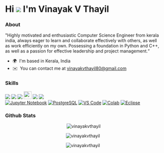 Hi ![](https://user-images.githubusercontent.com/18350557/176309783-0785949b-9127-417c-8b55-ab5a4333674e.gif) I'm Vinayak V Thayil
========================================================================================================================================

### About

"Highly motivated and enthusiastic Computer Science Engineer from kerala india, always eager to learn and collaborate effectively with others, as well as work efficiently on 
 my own. Possessing a foundation in Python and C++, as well as a passion for effective leadership and project management.“

* 🌍  I'm based in Kerala, India
* ✉️  You can contact me at vinayakvthayil80@gmail.com

### Skills

<img src="https://img.shields.io/badge/Python-3776AB?style=for-the-badge&logo=python&logoColor=white"/> <img src="https://img.shields.io/badge/C%2B%2B-00599C?style=for-the-badge&logo=c%2B%2B&logoColor=white"/> <img src="https://img.shields.io/badge/Java-ED8B00?style=for-the-badge&logo=java&logoColor=white"/> <img src="https://camo.githubusercontent.com/c8d13e1c596a6726b1da8475a9299fac133f95ef009083b48be01f975a44987e/68747470733a2f2f696d672e736869656c64732e696f2f62616467652f2d48544d4c2d3035313232413f7374796c653d666c6174266c6f676f3d48544d4c35" height="25"/> <img src="https://img.shields.io/badge/css-1572B6.svg?style=for-the-badge&logo=css3&logoColor=white"/> <img src="https://img.shields.io/badge/JavaScript-F7DF1E?style=flat-square&logo=javascript&logoColor=black"/> <br>
[![Jupyter Notebook](https://img.shields.io/badge/Jupyter-Notebook-orange?logo=jupyter)](https://jupyter.org/) [![PostgreSQL](https://img.shields.io/badge/PostgreSQL-blue?logo=postgresql)](https://www.postgresql.org/) [![VS Code](https://img.shields.io/badge/VS%20Code-blue?logo=visual-studio-code)](https://code.visualstudio.com/) [![Colab](https://img.shields.io/badge/Colab-yellow?logo=google-colab)](https://colab.research.google.com/) [![Eclipse](https://img.shields.io/badge/Eclipse-purple?logo=eclipse)](https://www.eclipse.org/)

### Github Stats

<p align="center"> &nbsp;<img src="https://github-readme-stats.vercel.app/api?username=vinayakvthayil&show_icons=true&locale=en&theme=blue-green" alt="vinayakvthayil" /></p>
<p align="center"><img " src="https://github-readme-streak-stats.herokuapp.com/?user=vinayakvthayil&theme=blue-green" alt="vinayakvthayil" /></p>
<p align="center"><img  src="https://github-readme-stats.vercel.app/api/top-langs?username=vinayakvthayil&show_icons=true&locale=en&layout=compact&theme=blue-green" alt="vinayakvthayil" /></p>
